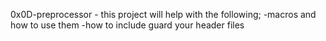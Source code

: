 0x0D-preprocessor - this project will help with the following;
-macros and how to use them
-how to include guard your header files
